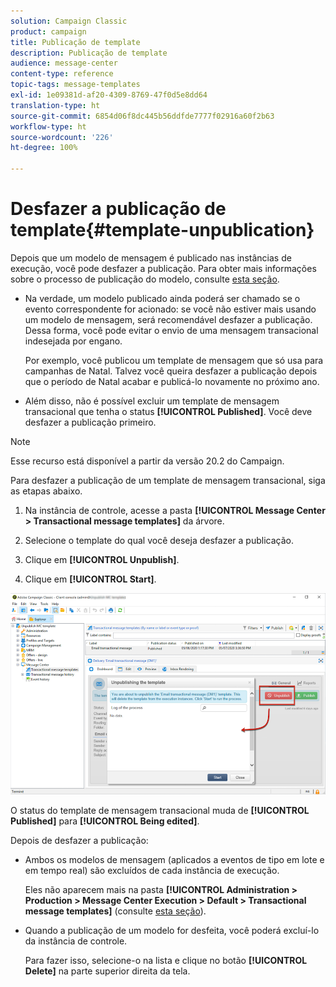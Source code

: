 ```yaml
---
solution: Campaign Classic
product: campaign
title: Publicação de template
description: Publicação de template
audience: message-center
content-type: reference
topic-tags: message-templates
exl-id: 1e09381d-af20-4309-8769-47f0d5e8dd64
translation-type: ht
source-git-commit: 6854d06f8dc445b56ddfde7777f02916a60f2b63
workflow-type: ht
source-wordcount: '226'
ht-degree: 100%

---
```


# Desfazer a publicação de template{#template-unpublication}

Depois que um modelo de mensagem é publicado nas instâncias de execução, você pode desfazer a publicação. Para obter mais informações sobre o processo de publicação do modelo, consulte [esta seção](../../message-center/using/template-publication.md).

* Na verdade, um modelo publicado ainda poderá ser chamado se o evento correspondente for acionado: se você não estiver mais usando um modelo de mensagem, será recomendável desfazer a publicação. Dessa forma, você pode evitar o envio de uma mensagem transacional indesejada por engano.

   Por exemplo, você publicou um template de mensagem que só usa para campanhas de Natal. Talvez você queira desfazer a publicação depois que o período de Natal acabar e publicá-lo novamente no próximo ano.

* Além disso, não é possível excluir um template de mensagem transacional que tenha o status **[!UICONTROL Published]**. Você deve desfazer a publicação primeiro.

>[!NOTE]
>
>Esse recurso está disponível a partir da versão 20.2 do Campaign.

Para desfazer a publicação de um template de mensagem transacional, siga as etapas abaixo.

1. Na instância de controle, acesse a pasta **[!UICONTROL Message Center > Transactional message templates]** da árvore.
1. Selecione o template do qual você deseja desfazer a publicação.
1. Clique em **[!UICONTROL Unpublish]**.

   <!--1. Fill in the **[!UICONTROL Log of the process]** field.-->

1. Clique em **[!UICONTROL Start]**.

![](assets/message-center-unpublish.png)

O status do template de mensagem transacional muda de **[!UICONTROL Published]** para **[!UICONTROL Being edited]**.

Depois de desfazer a publicação:

* Ambos os modelos de mensagem (aplicados a eventos de tipo em lote e em tempo real) são excluídos de cada instância de execução.

   Eles não aparecem mais na pasta **[!UICONTROL Administration > Production > Message Center Execution > Default > Transactional message templates]** (consulte [esta seção](../../message-center/using/template-publication.md)).

* Quando a publicação de um modelo for desfeita, você poderá excluí-lo da instância de controle.

   Para fazer isso, selecione-o na lista e clique no botão **[!UICONTROL Delete]** na parte superior direita da tela.

